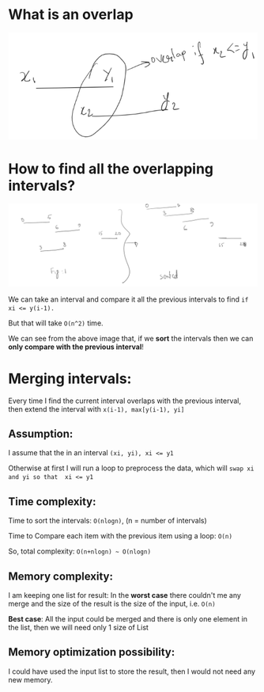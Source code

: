 # What is an overlap
![Overlap](doc/iamge/overlap.PNG)

# How to find all the overlapping intervals?

![Merge idea](doc/iamge/solve-idea.PNG)

We can take an interval and compare it all the previous intervals to find `if xi <= y(i-1).`

But that will take `O(n^2)` time.

We can see from the above image that, if we **sort** the intervals then we can **only compare with the previous interval**!

# Merging intervals:
Every time I find the current interval overlaps with the previous interval, then extend the interval with `x(i-1), max[y(i-1), yi]`

## Assumption:
I assume that the in an interval `(xi, yi), xi <= y1`

Otherwise at first I will run a loop to preprocess the data, which will `swap xi and yi so that  xi <= y1`

## Time complexity:
Time to sort the intervals: `O(nlogn)`, (n = number of intervals)

Time to Compare each item with the previous item using a loop: `O(n)`

So, total complexity: `O(n+nlogn) ~ O(nlogn)`

## Memory complexity: 
I am keeping one list for result:
In the **worst case** there couldn't me any merge and the size of the result is the size of the input, i.e. `O(n)`

**Best case**: All the input could be merged and there is only one element in the list, then we will need only 1 size of List

## Memory optimization possibility: 
I could have used the input list to store the result, then I would not need any new memory.
